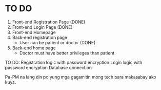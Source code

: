 # TO DO

1. Front-end Registration Page (DONE)
2. Front-end Login Page (DONE)
3. Front-end Homepage
4. Back-end registration page
   - User can be patient or doctor (DONE)
5. Back-end home page
   - Doctor must have better privileges than patient

TO DO:
Registration logic with password encryption
Login logic with password encryption
Database connection

Pa-PM na lang din po yung mga gagamitin mong tech para makasabay ako kuys.
